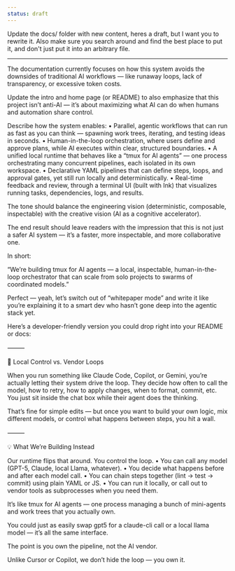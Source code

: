 ```yaml
---
status: draft
---
```


Update the docs/ folder with new content, heres a draft, but I want you to rewrite it. Also make sure you search around and find the best place to put it, and don't just put it into an arbitrary file. 

----

The documentation currently focuses on how this system avoids the downsides of traditional AI workflows — like runaway loops, lack of transparency, or excessive token costs.

Update the intro and home page (or README) to also emphasize that this project isn’t anti-AI — it’s about maximizing what AI can do when humans and automation share control.

Describe how the system enables:
	•	Parallel, agentic workflows that can run as fast as you can think — spawning work trees, iterating, and testing ideas in seconds.
	•	Human-in-the-loop orchestration, where users define and approve plans, while AI executes within clear, structured boundaries.
	•	A unified local runtime that behaves like a “tmux for AI agents” — one process orchestrating many concurrent pipelines, each isolated in its own workspace.
	•	Declarative YAML pipelines that can define steps, loops, and approval gates, yet still run locally and deterministically.
	•	Real-time feedback and review, through a terminal UI (built with Ink) that visualizes running tasks, dependencies, logs, and results.

The tone should balance the engineering vision (deterministic, composable, inspectable) with the creative vision (AI as a cognitive accelerator).

The end result should leave readers with the impression that this is not just a safer AI system — it’s a faster, more inspectable, and more collaborative one.

In short:

“We’re building tmux for AI agents — a local, inspectable, human-in-the-loop orchestrator that can scale from solo projects to swarms of coordinated models.”


Perfect — yeah, let’s switch out of “whitepaper mode” and write it like you’re explaining it to a smart dev who hasn’t gone deep into the agentic stack yet.

Here’s a developer-friendly version you could drop right into your README or docs:

⸻

🧩 Local Control vs. Vendor Loops

When you run something like Claude Code, Copilot, or Gemini, you’re actually letting their system drive the loop.
They decide how often to call the model, how to retry, how to apply changes, when to format, commit, etc.
You just sit inside the chat box while their agent does the thinking.

That’s fine for simple edits — but once you want to build your own logic, mix different models, or control what happens between steps, you hit a wall.

⸻

💡 What We’re Building Instead

Our runtime flips that around.
You control the loop.
	•	You can call any model (GPT-5, Claude, local Llama, whatever).
	•	You decide what happens before and after each model call.
	•	You can chain steps together (lint → test → commit) using plain YAML or JS.
	•	You can run it locally, or call out to vendor tools as subprocesses when you need them.

It’s like tmux for AI agents — one process managing a bunch of mini-agents and work trees that you actually own.

You could just as easily swap gpt5 for a claude-cli call or a local llama model — it’s all the same interface.

The point is you own the pipeline, not the AI vendor.

Unlike Cursor or Copilot, we don’t hide the loop — you own it.